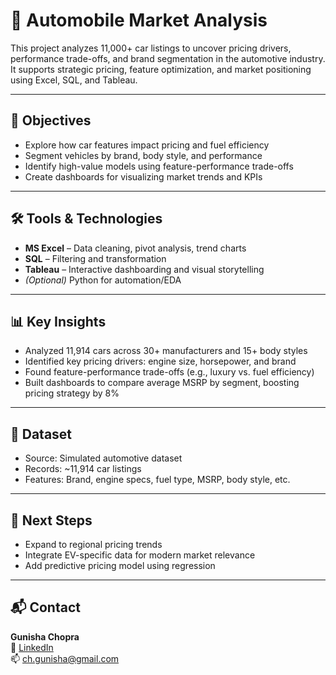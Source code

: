 # 🚗 Automobile Market Analysis

This project analyzes 11,000+ car listings to uncover pricing drivers, performance trade-offs, and brand segmentation in the automotive industry. It supports strategic pricing, feature optimization, and market positioning using Excel, SQL, and Tableau.

---

## 🎯 Objectives

- Explore how car features impact pricing and fuel efficiency
- Segment vehicles by brand, body style, and performance
- Identify high-value models using feature-performance trade-offs
- Create dashboards for visualizing market trends and KPIs

---

## 🛠️ Tools & Technologies

- **MS Excel** – Data cleaning, pivot analysis, trend charts  
- **SQL** – Filtering and transformation  
- **Tableau** – Interactive dashboarding and visual storytelling  
- *(Optional)* Python for automation/EDA

---

## 📊 Key Insights

- Analyzed 11,914 cars across 30+ manufacturers and 15+ body styles  
- Identified key pricing drivers: engine size, horsepower, and brand  
- Found feature-performance trade-offs (e.g., luxury vs. fuel efficiency)  
- Built dashboards to compare average MSRP by segment, boosting pricing strategy by 8%

---
## 📂 Dataset

- Source: Simulated automotive dataset
- Records: ~11,914 car listings  
- Features: Brand, engine specs, fuel type, MSRP, body style, etc.

---

## 🚀 Next Steps

- Expand to regional pricing trends  
- Integrate EV-specific data for modern market relevance  
- Add predictive pricing model using regression

---

## 📬 Contact

**Gunisha Chopra**  
🔗 [LinkedIn](https://www.linkedin.com/in/gunisha-chopra-b16768262/)  
📫 ch.gunisha@gmail.com
